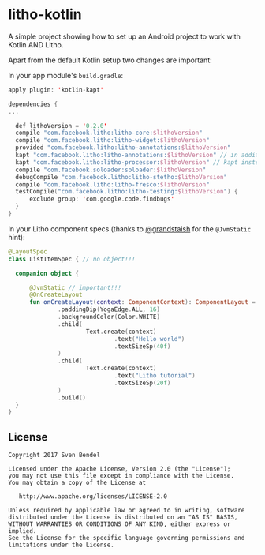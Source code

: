 # litho-kotlin
A simple project showing how to set up an Android project to work with Kotlin AND Litho.

Apart from the default Kotlin setup two changes are important:

In your app module's `build.gradle`:

```kotlin
apply plugin: 'kotlin-kapt'

dependencies {
...

  def lithoVersion = '0.2.0'
  compile "com.facebook.litho:litho-core:$lithoVersion"
  compile "com.facebook.litho:litho-widget:$lithoVersion"
  provided "com.facebook.litho:litho-annotations:$lithoVersion"
  kapt "com.facebook.litho:litho-annotations:$lithoVersion" // in addition(!) to the "provided" line
  kapt "com.facebook.litho:litho-processor:$lithoVersion" // kapt instead of annotationprocessor or apt
  compile "com.facebook.soloader:soloader:$lithoVersion"
  debugCompile "com.facebook.litho:litho-stetho:$lithoVersion"
  compile "com.facebook.litho:litho-fresco:$lithoVersion"
  testCompile("com.facebook.litho:litho-testing:$lithoVersion") {
      exclude group: 'com.google.code.findbugs'
  }
}
```
    
In your Litho component specs (thanks to [@grandstaish](https://github.com/grandstaish) for the `@JvmStatic` hint):

```kotlin
@LayoutSpec
class ListItemSpec { // no object!!!

  companion object {

      @JvmStatic // important!!!
      @OnCreateLayout
      fun onCreateLayout(context: ComponentContext): ComponentLayout = Column.create(context)
              .paddingDip(YogaEdge.ALL, 16)
              .backgroundColor(Color.WHITE)
              .child(
                      Text.create(context)
                              .text("Hello world")
                              .textSizeSp(40f)
              )
              .child(
                      Text.create(context)
                              .text("Litho tutorial")
                              .textSizeSp(20f)
              )
              .build()
  }
}
```

## License
```
Copyright 2017 Sven Bendel

Licensed under the Apache License, Version 2.0 (the "License");
you may not use this file except in compliance with the License.
You may obtain a copy of the License at

   http://www.apache.org/licenses/LICENSE-2.0

Unless required by applicable law or agreed to in writing, software
distributed under the License is distributed on an "AS IS" BASIS,
WITHOUT WARRANTIES OR CONDITIONS OF ANY KIND, either express or implied.
See the License for the specific language governing permissions and
limitations under the License.
```
